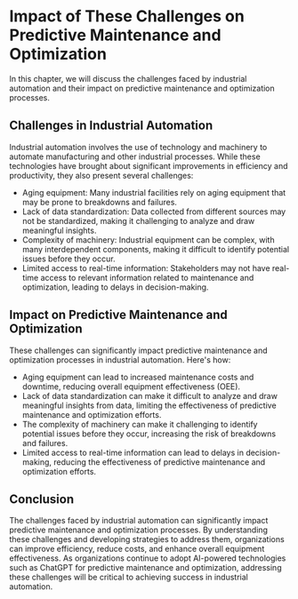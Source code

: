 Impact of These Challenges on Predictive Maintenance and Optimization
=====================================================================================================================

In this chapter, we will discuss the challenges faced by industrial automation and their impact on predictive maintenance and optimization processes.

Challenges in Industrial Automation
-----------------------------------

Industrial automation involves the use of technology and machinery to automate manufacturing and other industrial processes. While these technologies have brought about significant improvements in efficiency and productivity, they also present several challenges:

* Aging equipment: Many industrial facilities rely on aging equipment that may be prone to breakdowns and failures.
* Lack of data standardization: Data collected from different sources may not be standardized, making it challenging to analyze and draw meaningful insights.
* Complexity of machinery: Industrial equipment can be complex, with many interdependent components, making it difficult to identify potential issues before they occur.
* Limited access to real-time information: Stakeholders may not have real-time access to relevant information related to maintenance and optimization, leading to delays in decision-making.

Impact on Predictive Maintenance and Optimization
-------------------------------------------------

These challenges can significantly impact predictive maintenance and optimization processes in industrial automation. Here's how:

* Aging equipment can lead to increased maintenance costs and downtime, reducing overall equipment effectiveness (OEE).
* Lack of data standardization can make it difficult to analyze and draw meaningful insights from data, limiting the effectiveness of predictive maintenance and optimization efforts.
* The complexity of machinery can make it challenging to identify potential issues before they occur, increasing the risk of breakdowns and failures.
* Limited access to real-time information can lead to delays in decision-making, reducing the effectiveness of predictive maintenance and optimization efforts.

Conclusion
----------

The challenges faced by industrial automation can significantly impact predictive maintenance and optimization processes. By understanding these challenges and developing strategies to address them, organizations can improve efficiency, reduce costs, and enhance overall equipment effectiveness. As organizations continue to adopt AI-powered technologies such as ChatGPT for predictive maintenance and optimization, addressing these challenges will be critical to achieving success in industrial automation.
